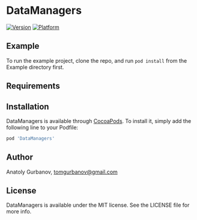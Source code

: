 # DataManagers

[![Version](https://img.shields.io/cocoapods/v/DataManagers.svg?style=flat)](https://cocoapods.org/pods/DataManagers)
[![Platform](https://img.shields.io/cocoapods/p/DataManagers.svg?style=flat)](https://cocoapods.org/pods/DataManagers)

## Example

To run the example project, clone the repo, and run `pod install` from the Example directory first.

## Requirements

## Installation

DataManagers is available through [CocoaPods](https://cocoapods.org). To install
it, simply add the following line to your Podfile:

```ruby
pod 'DataManagers'
```

## Author

Anatoly Gurbanov, tomgurbanov@gmail.com

## License

DataManagers is available under the MIT license. See the LICENSE file for more info.

